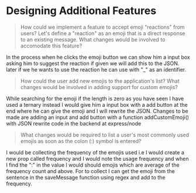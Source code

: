 # Designing Additional Features

> How could we implement a feature to accept emoji "reactions" from users? Let's define a "reaction" as an emoji that is a direct response to an existing message. What changes would be involved to accomodate this feature?

In the process when he clicks the emoji button we can show him a input box asking him to suggest the reaction if given we will add 
this to the JSON. later if we he wants to use the reaction he can use with "_" as an identifier.

> How could the user add new emojis to the application's list? What changes would be involved in adding support for custom emojis?

While searching for the emoji if the length is zero as you have seen I have used a ternary instead I would give him a input box with a 
add button at the end where he can give the emoji and I will rewrite the JSON.
Changes to be made are adding an input and add button with a function addCustomEmoji() with JSON rewrite code in the backend at express/node

> What changes would be required to list a user's most commonly used emojis as soon as the colon (:) symbol is entered?

I would be collecting the frequency of the emojis used i.e I would create a new prop called frequency and I would note the usage frequency and 
when I find the ":" in the value I would should emojis which are average of the frequency count and above.
For to collect I can get the emoji from the sentence in the saveMessage function using regex and add to the frequency.